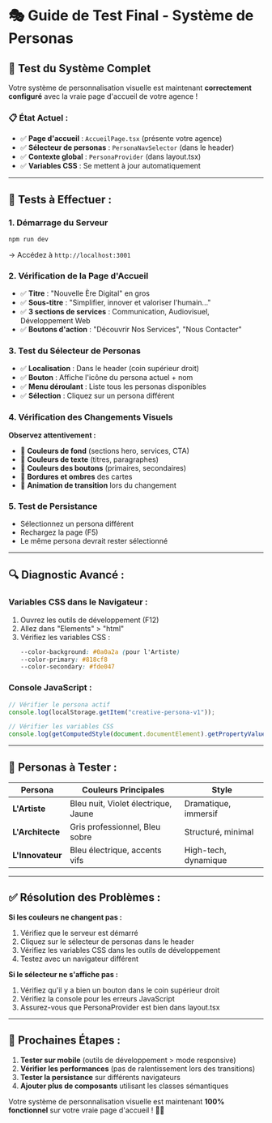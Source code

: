 # 🎭 Guide de Test Final - Système de Personas

## 🚀 Test du Système Complet

Votre système de personnalisation visuelle est maintenant **correctement configuré** avec la vraie page d'accueil de votre agence !

### 📋 **État Actuel :**

- ✅ **Page d'accueil** : `AccueilPage.tsx` (présente votre agence)
- ✅ **Sélecteur de personas** : `PersonaNavSelector` (dans le header)
- ✅ **Contexte global** : `PersonaProvider` (dans layout.tsx)
- ✅ **Variables CSS** : Se mettent à jour automatiquement

---

## 🧪 **Tests à Effectuer :**

### **1. Démarrage du Serveur**

```bash
npm run dev
```

→ Accédez à `http://localhost:3001`

### **2. Vérification de la Page d'Accueil**

- ✅ **Titre** : "Nouvelle Ère Digital" en gros
- ✅ **Sous-titre** : "Simplifier, innover et valoriser l'humain..."
- ✅ **3 sections de services** : Communication, Audiovisuel, Développement Web
- ✅ **Boutons d'action** : "Découvrir Nos Services", "Nous Contacter"

### **3. Test du Sélecteur de Personas**

- ✅ **Localisation** : Dans le header (coin supérieur droit)
- ✅ **Bouton** : Affiche l'icône du persona actuel + nom
- ✅ **Menu déroulant** : Liste tous les personas disponibles
- ✅ **Sélection** : Cliquez sur un persona différent

### **4. Vérification des Changements Visuels**

**Observez attentivement :**

- 🎨 **Couleurs de fond** (sections hero, services, CTA)
- 🎨 **Couleurs de texte** (titres, paragraphes)
- 🎨 **Couleurs des boutons** (primaires, secondaires)
- 🎨 **Bordures et ombres** des cartes
- 🎨 **Animation de transition** lors du changement

### **5. Test de Persistance**

- Sélectionnez un persona différent
- Rechargez la page (F5)
- Le même persona devrait rester sélectionné

---

## 🔍 **Diagnostic Avancé :**

### **Variables CSS dans le Navigateur :**

1. Ouvrez les outils de développement (F12)
2. Allez dans "Elements" > "html"
3. Vérifiez les variables CSS :
   ```css
   --color-background: #0a0a2a (pour l'Artiste)
   --color-primary: #818cf8
   --color-secondary: #fde047
   ```

### **Console JavaScript :**

```javascript
// Vérifier le persona actif
console.log(localStorage.getItem("creative-persona-v1"));

// Vérifier les variables CSS
console.log(getComputedStyle(document.documentElement).getPropertyValue("--color-primary"));
```

---

## 🎨 **Personas à Tester :**

| Persona          | Couleurs Principales                | Style                |
| ---------------- | ----------------------------------- | -------------------- |
| **L'Artiste**    | Bleu nuit, Violet électrique, Jaune | Dramatique, immersif |
| **L'Architecte** | Gris professionnel, Bleu sobre      | Structuré, minimal   |
| **L'Innovateur** | Bleu électrique, accents vifs       | High-tech, dynamique |

---

## ✅ **Résolution des Problèmes :**

**Si les couleurs ne changent pas :**

1. Vérifiez que le serveur est démarré
2. Cliquez sur le sélecteur de personas dans le header
3. Vérifiez les variables CSS dans les outils de développement
4. Testez avec un navigateur différent

**Si le sélecteur ne s'affiche pas :**

1. Vérifiez qu'il y a bien un bouton dans le coin supérieur droit
2. Vérifiez la console pour les erreurs JavaScript
3. Assurez-vous que PersonaProvider est bien dans layout.tsx

---

## 🚀 **Prochaines Étapes :**

1. **Tester sur mobile** (outils de développement > mode responsive)
2. **Vérifier les performances** (pas de ralentissement lors des transitions)
3. **Tester la persistance** sur différents navigateurs
4. **Ajouter plus de composants** utilisant les classes sémantiques

Votre système de personnalisation visuelle est maintenant **100% fonctionnel** sur votre vraie page d'accueil ! 🎨✨
